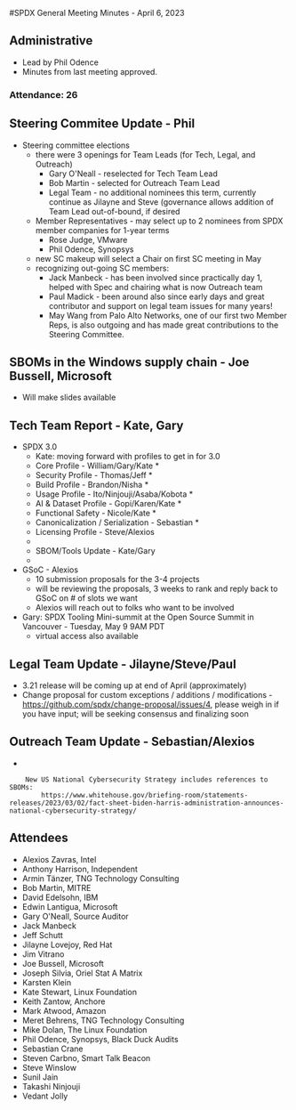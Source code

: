 #SPDX General Meeting Minutes - April 6, 2023

## Administrative
* Lead by Phil Odence
* Minutes from last meeting approved.

### Attendance: 26

## Steering Commitee Update - Phil
* Steering committee elections
  * there were 3 openings for Team Leads (for Tech, Legal, and Outreach)
    * Gary O'Neall - reselected for Tech Team Lead
    * Bob Martin - selected for Outreach Team Lead
    * Legal Team - no additional nominees this term, currently continue as Jilayne and Steve (governance allows addition of Team Lead out-of-bound, if desired
  * Member Representatives - may select up to 2 nominees from SPDX member companies for 1-year terms
    * Rose Judge, VMware
    * Phil Odence, Synopsys
  * new SC makeup will select a Chair on first SC meeting in May
  * recognizing out-going SC members:
      * Jack Manbeck - has been involved since practically day 1, helped with Spec and chairing what is now Outreach team
      * Paul Madick - been around also since early days and great contributor and support on legal team issues for many years!
      * May Wang from Palo Alto Networks, one of our first two Member Reps, is also outgoing and has made great contributions to the Steering Committee.

## SBOMs in the Windows supply chain - Joe Bussell, Microsoft
* Will make slides available

## Tech Team Report - Kate, Gary
* SPDX 3.0 
  * Kate: moving forward with profiles to get in for 3.0
  * Core Profile - William/Gary/Kate
    * 
  * Security Profile - Thomas/Jeff
    * 
  * Build Profile - Brandon/Nisha
    * 
  * Usage Profile - Ito/Ninjouji/Asaba/Kobota
    * 
  * AI & Dataset Profile - Gopi/Karen/Kate
    * 
  * Functional Safety - Nicole/Kate
     * 
  * Canonicalization / Serialization - Sebastian
    * 
  * Licensing Profile - Steve/Alexios
  * 
  * SBOM/Tools Update - Kate/Gary
   * 
* GSoC - Alexios
  * 10 submission proposals for the 3-4 projects
  * will be reviewing the proposals, 3 weeks to rank and reply back to GSoC on # of slots we want
  * Alexios will reach out to folks who want to be involved
* Gary: SPDX Tooling Mini-summit at the Open Source Summit in Vancouver - Tuesday, May 9 9AM PDT 
  * virtual access also available

## Legal Team Update - Jilayne/Steve/Paul
* 3.21 release will be coming up at end of April (approximately)
* Change proposal for custom exceptions / additions / modifications - https://github.com/spdx/change-proposal/issues/4, please weigh in if you have input; will be seeking consensus and finalizing soon

## Outreach Team Update - Sebastian/Alexios
* 
        
        New US National Cybersecurity Strategy includes references to SBOMs:
            https://www.whitehouse.gov/briefing-room/statements-releases/2023/03/02/fact-sheet-biden-harris-administration-announces-national-cybersecurity-strategy/
        

## Attendees
* Alexios Zavras, Intel
* Anthony Harrison, Independent
* Armin Tänzer, TNG Technology Consulting
* Bob Martin, MITRE
* David Edelsohn, IBM
* Edwin Lantigua, Microsoft
* Gary O'Neall, Source Auditor
* Jack Manbeck
* Jeff Schutt
* Jilayne Lovejoy, Red Hat
* Jim Vitrano
* Joe Bussell, Microsoft
* Joseph Silvia, Oriel Stat A Matrix
* Karsten Klein
* Kate Stewart, Linux Foundation
* Keith Zantow, Anchore
* Mark Atwood, Amazon
* Meret Behrens, TNG Technology Consulting
* Mike Dolan, The Linux Foundation
* Phil Odence, Synopsys, Black Duck Audits
* Sebastian Crane
* Steven Carbno, Smart Talk Beacon
* Steve Winslow
* Sunil Jain
* Takashi Ninjouji
* Vedant Jolly
